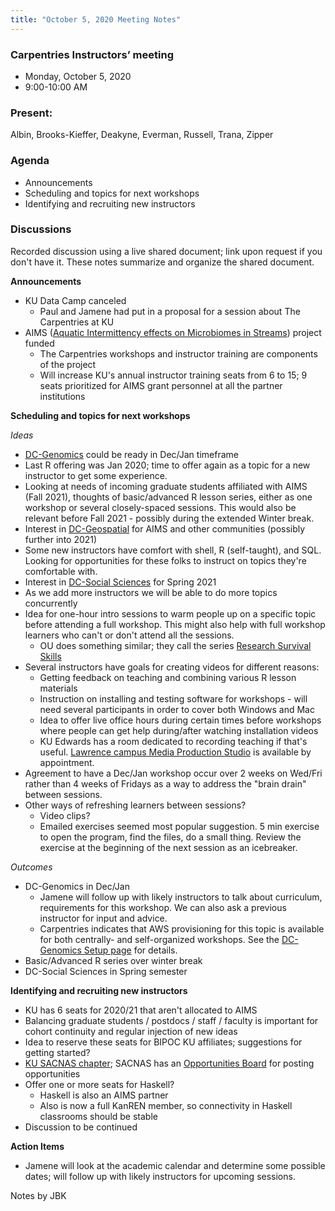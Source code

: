 ```yaml
---
title: "October 5, 2020 Meeting Notes"
---
```

### Carpentries Instructors’ meeting
- Monday, October 5, 2020
- 9:00-10:00 AM

### Present:
Albin, Brooks-Kieffer, Deakyne, Everman, Russell, Trana, Zipper

### Agenda
- Announcements
- Scheduling and topics for next workshops
- Identifying and recruiting new instructors

### Discussions
Recorded discussion using a live shared document; link upon request if you don't have it. These notes summarize and organize the shared document.

**Announcements**

- KU Data Camp canceled
  - Paul and Jamene had put in a proposal for a session about The Carpentries at KU
- AIMS ([Aquatic Intermittency effects on Microbiomes in Streams](http://news.ku.edu/2020/09/18/ambitious-project-spanning-five-states-and-eight-institutions-will-focus-intermittent)) project funded
  - The Carpentries workshops and instructor training are components of the project
  - Will increase KU's annual instructor training seats from 6 to 15; 9 seats prioritized for AIMS grant personnel at all the partner institutions

**Scheduling and topics for next workshops**

*Ideas*

- [DC-Genomics](https://datacarpentry.org/lessons/#genomics-workshop) could be ready in Dec/Jan timeframe
- Last R offering was Jan 2020; time to offer again as a topic for a new instructor to get some experience.
- Looking at needs of incoming graduate students affiliated with AIMS (Fall 2021), thoughts of basic/advanced R lesson series, either as one workshop or several closely-spaced sessions. This would also be relevant before Fall 2021 - possibly during the extended Winter break.
- Interest in [DC-Geospatial](https://datacarpentry.org/lessons/#geospatial-curriculum) for AIMS and other communities (possibly further into 2021)
- Some new instructors have comfort with shell, R (self-taught), and SQL. Looking for opportunities for these folks to instruct on topics they're comfortable with.
- Interest in [DC-Social Sciences](https://datacarpentry.org/lessons/#social-science-curriculum) for Spring 2021
- As we add more instructors we will be able to do more topics concurrently
- Idea for one-hour intro sessions to warm people up on a specific topic before attending a full workshop. This might also help with full workshop learners who can't or don't attend all the sessions.
  - OU does something similar; they call the series [Research Survival Skills](https://osf.io/ymzu8/)
- Several instructors have goals for creating videos for different reasons:
  - Getting feedback on teaching and combining various R lesson materials
  - Instruction on installing and testing software for workshops - will need several participants in order to cover both Windows and Mac
  - Idea to offer live office hours during certain times before workshops where people can get help during/after watching installation videos
  - KU Edwards has a room dedicated to recording teaching if that's useful. [Lawrence campus Media Production Studio](https://mps.ku.edu/) is available by appointment.
- Agreement to have a Dec/Jan workshop occur over 2 weeks on Wed/Fri rather than 4 weeks of Fridays as a way to address the "brain drain" between sessions.
- Other ways of refreshing learners between sessions?
  - Video clips?
  - Emailed exercises seemed most popular suggestion. 5 min exercise to open the program, find the files, do a small thing. Review the exercise at the beginning of the next session as an icebreaker.

*Outcomes*

- DC-Genomics in Dec/Jan
  - Jamene will follow up with likely instructors to talk about curriculum, requirements for this workshop. We can also ask a previous instructor for input and advice.
  - Carpentries indicates that AWS provisioning for this topic is available for both centrally- and self-organized workshops. See the [DC-Genomics Setup page](https://datacarpentry.org/genomics-workshop/setup.html) for details.
- Basic/Advanced R series over winter break
- DC-Social Sciences in Spring semester

**Identifying and recruiting new instructors**

- KU has 6 seats for 2020/21 that aren't allocated to AIMS
- Balancing graduate students / postdocs / staff / faculty is important for cohort continuity and regular injection of new ideas
- Idea to reserve these seats for BIPOC KU affiliates; suggestions for getting started?
- [KU SACNAS chapter](https://rockchalkcentral.ku.edu/organization/sacnas); SACNAS has an [Opportunities Board](https://opportunitiesboard.sacnas.org/) for posting opportunities
- Offer one or more seats for Haskell?
  - Haskell is also an AIMS partner
  - Also is now a full KanREN member, so connectivity in Haskell classrooms should be stable
- Discussion to be continued

**Action Items**

- Jamene will look at the academic calendar and determine some possible dates; will follow up with likely instructors for upcoming sessions.


Notes by JBK
